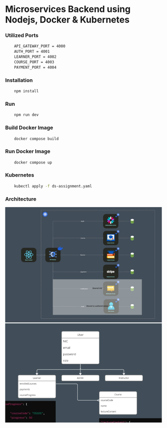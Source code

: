 # Microservices Backend using Nodejs, Docker & Kubernetes

### Utilized Ports

```bash
    API_GATEWAY_PORT = 4000
    AUTH_PORT = 4001
    LEARNER_PORT = 4002
    COURSE_PORT = 4003
    PAYMENT_PORT = 4004
```

### Installation

```bash
    npm install
```

### Run

```bash
    npm run dev
```

### Build Docker Image

```bash
    docker compose build
```

### Run Docker Image

```bash
    docker compose up
```

### Kubernetes

```bash
    kubectl apply -f ds-assignment.yaml
```

### Architecture

![Architecture](<DS Assignment - Microservices Architecture.jpg>)
![Class Diagram](image.png)